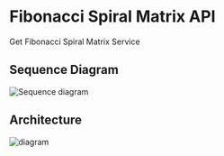 # Fibonacci Spiral Matrix API
Get Fibonacci Spiral Matrix Service

## Sequence Diagram

![Sequence diagram](https://github.com/mariana13193/spiral-matrix-service/assets/7290269/459d9ad2-86c4-440c-81d6-5a679ac0aa6f)

## Architecture

![diagram](https://github.com/mariana13193/spiral-matrix-service/assets/7290269/1689420c-ea85-4bd8-aaf5-63875af6ad70)
